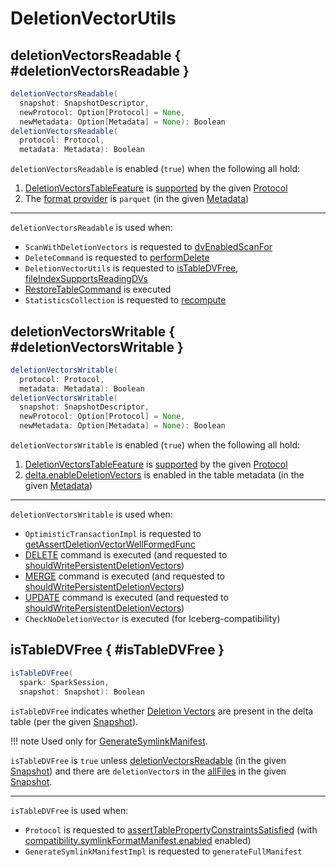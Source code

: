 # DeletionVectorUtils

## deletionVectorsReadable { #deletionVectorsReadable }

```scala
deletionVectorsReadable(
  snapshot: SnapshotDescriptor,
  newProtocol: Option[Protocol] = None,
  newMetadata: Option[Metadata] = None): Boolean
deletionVectorsReadable(
  protocol: Protocol,
  metadata: Metadata): Boolean
```

`deletionVectorsReadable` is enabled (`true`) when the following all hold:

1. [DeletionVectorsTableFeature](DeletionVectorsTableFeature.md) is [supported](../table-features/TableFeatureSupport.md#isFeatureSupported) by the given [Protocol](../Protocol.md)
1. The [format provider](../Metadata.md#format) is `parquet` (in the given [Metadata](../Metadata.md))

---

`deletionVectorsReadable` is used when:

* `ScanWithDeletionVectors` is requested to [dvEnabledScanFor](ScanWithDeletionVectors.md#dvEnabledScanFor)
* `DeleteCommand` is requested to [performDelete](../commands/delete/DeleteCommand.md#performDelete)
* `DeletionVectorUtils` is requested to [isTableDVFree](#isTableDVFree), [fileIndexSupportsReadingDVs](#fileIndexSupportsReadingDVs)
* [RestoreTableCommand](../commands/restore/RestoreTableCommand.md) is executed
* `StatisticsCollection` is requested to [recompute](../StatisticsCollection.md#recompute)

## deletionVectorsWritable { #deletionVectorsWritable }

```scala
deletionVectorsWritable(
  protocol: Protocol,
  metadata: Metadata): Boolean
deletionVectorsWritable(
  snapshot: SnapshotDescriptor,
  newProtocol: Option[Protocol] = None,
  newMetadata: Option[Metadata] = None): Boolean
```

`deletionVectorsWritable` is enabled (`true`) when the following all hold:

1. [DeletionVectorsTableFeature](DeletionVectorsTableFeature.md) is [supported](../table-features/TableFeatureSupport.md#isFeatureSupported) by the given [Protocol](../Protocol.md)
1. [delta.enableDeletionVectors](../table-properties/DeltaConfigs.md#ENABLE_DELETION_VECTORS_CREATION) is enabled in the table metadata (in the given [Metadata](../Metadata.md))

---

`deletionVectorsWritable` is used when:

* `OptimisticTransactionImpl` is requested to [getAssertDeletionVectorWellFormedFunc](../OptimisticTransactionImpl.md#getAssertDeletionVectorWellFormedFunc)
* [DELETE](../commands/delete/index.md) command is executed (and requested to [shouldWritePersistentDeletionVectors](../commands/delete/DeleteCommand.md#shouldWritePersistentDeletionVectors))
* [MERGE](../commands/merge/index.md) command is executed (and requested to [shouldWritePersistentDeletionVectors](../commands/merge/MergeIntoCommandBase.md#shouldWritePersistentDeletionVectors))
* [UPDATE](../commands/update/index.md) command is executed (and requested to [shouldWritePersistentDeletionVectors](../commands/update/UpdateCommand.md#shouldWritePersistentDeletionVectors))
* `CheckNoDeletionVector` is executed (for Iceberg-compatibility)

## isTableDVFree { #isTableDVFree }

```scala
isTableDVFree(
  spark: SparkSession,
  snapshot: Snapshot): Boolean
```

`isTableDVFree` indicates whether [Deletion Vectors](index.md) are present in the delta table (per the given [Snapshot](../Snapshot.md)).

!!! note
    Used only for [GenerateSymlinkManifest](../post-commit-hooks/GenerateSymlinkManifest.md).

`isTableDVFree` is `true` unless [deletionVectorsReadable](#deletionVectorsReadable) (in the given [Snapshot](../Snapshot.md)) and there are `deletionVector`s in the [allFiles](../Snapshot.md#allFiles) in the given [Snapshot](../Snapshot.md).

---

`isTableDVFree` is used when:

* `Protocol` is requested to [assertTablePropertyConstraintsSatisfied](../Protocol.md#assertTablePropertyConstraintsSatisfied) (with [compatibility.symlinkFormatManifest.enabled](../table-properties/DeltaConfigs.md#compatibility.symlinkFormatManifest.enabled) enabled)
* `GenerateSymlinkManifestImpl` is requested to `generateFullManifest`
